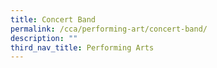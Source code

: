 ```yaml
---
title: Concert Band
permalink: /cca/performing-art/concert-band/
description: ""
third_nav_title: Performing Arts
---
```

